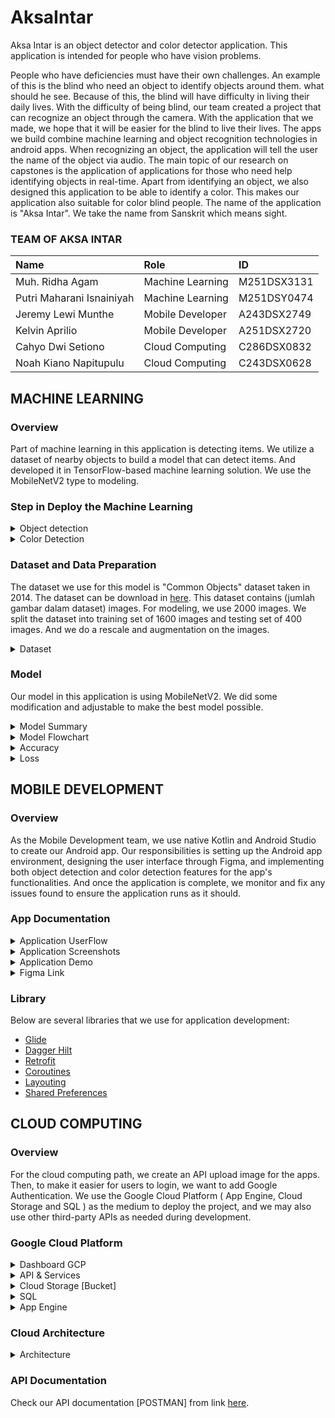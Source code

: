 # AksaIntar
Aksa Intar is an object detector and color detector application. This application is intended for people who have vision problems.

People who have deficiencies must have their own challenges. An example of this is the blind who need an object to identify objects around them. what should he see. Because of this, the blind will have difficulty in living their daily lives. With the difficulty of being blind, our team created a project that can recognize an object through the camera. With the application that we made, we hope that it will be easier for the blind to live their lives. The apps we build combine machine learning and object recognition technologies in android apps. When recognizing an object, the application will tell the user the name of the object via audio. The main topic of our research on capstones is the application of applications for those who need help identifying objects in real-time. Apart from identifying an object, we also designed this application to be able to identify a color. This makes our application also suitable for color blind people. The name of the application is "Aksa Intar". We take the name from Sanskrit which means sight.

### TEAM OF AKSA INTAR
|Name|Role|ID|
|:------|:------|:------|       
|Muh. Ridha Agam 	        |Machine Learning	|M251DSX3131|
|Putri Maharani Isnainiyah	|Machine Learning	|M251DSY0474|
|Jeremy Lewi Munthe         |Mobile Developer	|A243DSX2749|
|Kelvin Aprilio	            |Mobile Developer	|A251DSX2720|
|Cahyo Dwi Setiono	        |Cloud Computing	|C286DSX0832|
|Noah Kiano Napitupulu	    |Cloud Computing	|C243DSX0628|

## MACHINE LEARNING 

### Overview
Part of machine learning in this application is detecting items. We utilize a dataset of nearby objects to build a model that can detect items. And developed it in TensorFlow-based machine learning solution. We use the MobileNetV2 type to modeling. 

### Step in Deploy the Machine Learning 
<details>
<summary>Object detection </summary>

![Diagram Tanpa Judul drawio (5)](https://github.com/ridhaagam/Capstone-Project-C23-PS361/assets/71591898/271b0f38-a9a0-4d8d-a10f-4d384ba66fed)

</details>

<details>
<summary>Color Detection </summary>
![Diagram Tanpa Judul drawio (4)](https://github.com/ridhaagam/Capstone-Project-C23-PS361/assets/71591898/28422eb6-d688-47a0-94aa-1795a9b22025)
</details>

### Dataset and Data Preparation 
The dataset we use for this model is "Common Objects" dataset taken in 2014. The dataset can be download in [here](https://cocodataset.org/#download). This dataset contains (jumlah gambar dalam dataset) images. 
For modeling, we use 2000 images. We split the dataset into training set of 1600 images and testing set of 400 images. And we do a rescale and augmentation on the images. 

<details>
<summary>Dataset</summary>
You can take a look at our filtered dataset here: https://drive.google.com/drive/folders/16VpKYq1d1T67tmIX2h-GHPJzYjYUAb9w?usp=sharing
</details>

### Model
Our model in this application is using MobileNetV2. We did some modification and adjustable to make the best model possible.
<details>
<summary>Model Summary</summary>

<img width="517" alt="Screenshot 2023-05-31 043402" src="https://github.com/ridhaagam/Capstone-Project-C23-PS361/assets/71591898/db5ad9b0-eaf7-4ab2-a12e-4b24fd05db98">

</details>

<details>
<summary>Model Flowchart</summary>

<>

</details>

<details>
<summary>Accuracy</summary>

<img width="274" alt="Screenshot 2023-05-31 044543" src="https://github.com/ridhaagam/Capstone-Project-C23-PS361/assets/71591898/4a6f85ee-e826-4acb-9903-160a24a88a64">

</details>
<details>
<summary>Loss</summary>

<img width="261" alt="Screenshot 2023-05-31 044653" src="https://github.com/ridhaagam/Capstone-Project-C23-PS361/assets/71591898/4a6b5aa7-d8cd-4fd9-9b30-a7311094f0a5">

</details>

## MOBILE DEVELOPMENT

### Overview
As the Mobile Development team, we use native Kotlin and Android Studio to create our Android app. Our responsibilities is setting up the Android app environment, designing the user interface through Figma, and implementing both object detection and color detection features for the app's functionalities. And once the application is complete, we monitor and fix any issues found to ensure the application runs as it should.
 ### App Documentation
<details>
<summary>Application UserFlow </summary>
 <img src="https://github.com/ridhaagam/Capstone-Project-C23-PS361/assets/83630070/ed2cdb9a-ffa6-4638-8a68-5ba1e9f5be09" width="100%"/>



</details>
 
<details>
<summary>Application Screenshots</summary>

<p float="left">
  <img src="https://github.com/ridhaagam/Capstone-Project-C23-PS361/assets/83630070/58e013f9-c4ab-4860-a022-bd9002285aba" width="24%" />
  <img src="https://github.com/ridhaagam/Capstone-Project-C23-PS361/assets/83630070/886c0599-8bbd-43ec-abd8-e6fd9717e928" width="24%" /> 
  <img src="https://github.com/ridhaagam/Capstone-Project-C23-PS361/assets/83630070/580517be-eb0f-44c0-a70f-32e9cd5fd9cb" width="24%" />
  <img src="https://github.com/ridhaagam/Capstone-Project-C23-PS361/assets/83630070/5620eaff-05fd-4dca-9c5d-2fc8d7e29d3a" width="24%" />
  <img src="https://github.com/ridhaagam/Capstone-Project-C23-PS361/assets/83630070/35958a2a-5de9-4847-86ef-328c9d86118c" width="24%" />
  <img src="https://github.com/ridhaagam/Capstone-Project-C23-PS361/assets/83630070/98f8e913-b86a-462f-bd2a-ac80a5cbea4f" width="24%" />
  <img src="https://github.com/ridhaagam/Capstone-Project-C23-PS361/assets/83630070/d23382d1-c9d6-433a-8e25-7751718808c3" width="24%" />
  <img src="https://github.com/ridhaagam/Capstone-Project-C23-PS361/assets/83630070/f2d02d3c-3966-4048-a3e2-441d5b429139" width="24%" />
</p>!

</details>


 
 <details>
<summary>Application Demo </summary>



</details>
 
 <details>
<summary>Figma Link </summary>

This is the link to access the [Figma design](https://www.figma.com/file/iiWVTmkrsJye1XFBoKl1NQ/Aksa-Intar-App?node-id=0%3A1&t=zTcY4mvBm9BMwuEE-1).

</details>

 ### Library
Below are several libraries that we use for application development:

 * [Glide](https://github.com/bumptech/glide)
 * [Dagger Hilt](https://dagger.dev/hilt/)
 * [Retrofit](https://github.com/square/retrofit)
 * [Coroutines](https://github.com/Kotlin/kotlinx.coroutines)
 * [Layouting](https://developer.android.com/jetpack/compose/lists?hl=id)
 * [Shared Preferences](https://developer.android.com/training/data-storage/shared-preferences?hl=id)
 
## CLOUD COMPUTING
### Overview
For the cloud computing path, we create an API upload image for the apps. 
Then, to make it easier for users to login, we want to add Google Authentication. We use the Google Cloud Platform ( App Engine, Cloud Storage and SQL ) as the medium to deploy the project, and we may also use other third-party APIs as needed during development.
 
### Google Cloud Platform
<details>
<summary>Dashboard GCP </summary>

![image](https://github.com/ridhaagam/Capstone-Project-C23-PS361/assets/78722645/0a2c6f16-ee94-4143-94c5-7bd6825d12dd)

</details>
 
<details>
<summary>API & Services </summary>

![Untitled1](https://github.com/ridhaagam/Capstone-Project-C23-PS361/assets/78722645/d23390e6-747f-4ebd-b811-08add445c1c7)

</details>

<details>
<summary>Cloud Storage [Bucket] </summary>

![image](https://github.com/ridhaagam/Capstone-Project-C23-PS361/assets/78722645/754e1a6d-a72e-4b15-8115-0406e9b7686d)

</details>
 
<details>
<summary>SQL </summary>

![Untitled2](https://github.com/ridhaagam/Capstone-Project-C23-PS361/assets/78722645/b8e7b03a-67dd-40d7-9f92-c0e0f877bf53)

</details>
 
<details>
<summary>App Engine </summary>

![Untitled3](https://github.com/ridhaagam/Capstone-Project-C23-PS361/assets/78722645/a81df9b3-a38e-4a61-86d6-2509cc0a51c4)

</details>

### Cloud Architecture
<details>
<summary>Architecture </summary>

![image](https://github.com/ridhaagam/Capstone-Project-C23-PS361/assets/78722645/3548b0ac-e139-485e-bc00-93794771a67a)

</details>
 
### API Documentation
Check our API documentation [POSTMAN] from link [here](https://documenter.getpostman.com/view/18310989/2s93sf1qdh).
